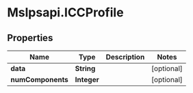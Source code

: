 # Mslpsapi.ICCProfile

## Properties
Name | Type | Description | Notes
------------ | ------------- | ------------- | -------------
**data** | **String** |  | [optional] 
**numComponents** | **Integer** |  | [optional] 


